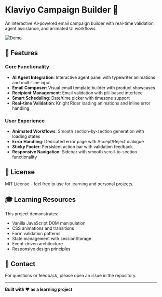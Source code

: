 # Klaviyo Campaign Builder 📧

An interactive AI-powered email campaign builder with real-time validation, agent assistance, and animated UI workflows.

![Demo](klav-1-demo.gif)

## 🚀 Features

### Core Functionality
- **AI Agent Integration**: Interactive agent panel with typewriter animations and multi-line input
- **Email Composer**: Visual email template builder with product showcases
- **Recipient Management**: Email validation with pill-based interface
- **Smart Scheduling**: Date/time picker with timezone support
- **Real-time Validation**: Knight Rider loading animations and inline error handling

### User Experience
- **Animated Workflows**: Smooth section-by-section generation with loading states
- **Error Handling**: Dedicated error page with Accept/Reject dialogue
- **Sticky Footer**: Persistent action bar with validation feedback
- **Responsive Navigation**: Sidebar with smooth scroll-to-section functionality



## 📄 License

MIT License - feel free to use for learning and personal projects.

## 🎓 Learning Resources

This project demonstrates:
- Vanilla JavaScript DOM manipulation
- CSS animations and transitions
- Form validation patterns
- State management with sessionStorage
- Event-driven architecture
- Responsive design principles

## 📧 Contact

For questions or feedback, please open an issue in the repository.

---

**Built with ❤️ as a learning project**
